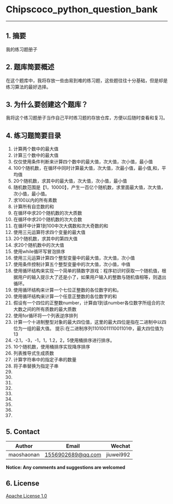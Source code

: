 # Chipscoco_python_question_bank
---
## 1. 摘要
我的练习题册子
## 2. 题库简要概述
在这个题库中，我将存放一些由易到难的练习题，这些题往往十分基础，但是却是练习算法的最好选择。

## 3. 为什么要创建这个题库？
我将这个练习题册子当作自己平时练习题的存放仓库，方便以后随时查看和复习。
## 4. 练习题简要目录
1. 计算两个数中的最大值
2. 计算三个数中的最大值
3. 仅仅使用条件判断来计算四个数中的最大值，次大值，次小值，最小值
4. 100个随机数，在循环中同时计算最大值，次大值，次最小值，最小值,和，平均值
5. 20个随机数，求其中的最大值，次大值，次小值，最小值
6. 随机数范围是【1，10000】，产生一百亿个随机数，求里面最大值，次大值，次小值，最小值。
7. 求100以内的所有素数
8. 计算所有自恋数的和
9. 在循环中求20个随机数的次大质数
10. 在循环中求20个随机数的次大合数
11. 在循环中计算1到100中次大偶数和次大奇数的和
12. 使用三元运算符求四个变量的最大值
13. 20个随机数，求其中的第四大值
14. 求20个随机数中的次大值
15. 使用while循环写冒泡排序
16. 使用三元运算计算四个整型变量中的最大值，次大值，次小值
17. 使用条件控制计算五个整型变量中的次大值，次小值，中值
18. 使用循环结构来实现一个简单的猜数字游戏：程序初识时获取一个随机值，根据用户的输入提示大了还是小了，如果用户输入的整数与随机值相等，则退出循环。
19. 使用循环结构来计算一个七位正整数的各位数字的和。
20. 使用循环结构来计算一个任意正整数的各位数字的和
21. 假设有一个四位的正整数number，计算由1到该number各位数字所组合的次大数之间的所有质数的最大质数
22. 使用for循环将一个列表逆序排列
23. 计算一个十进制整型对象的最大四位值，这里的最大四位是指在二进制中以四位为一组的最大值。
提示:在二进制序列1101001111001101中，最大四位值为13
24. -2.1，-3，-1，1，1.2，2，5使用桶排序进行排序。
25. 10个随机数，使用桶排序实现降序排序
26. 列表推导式生成质数
27. 计算字符串中的指定子串的数量
28. 将子串替换为指定子串
29. 
30. 
31. 
32. 
33. 
34. 
35. 
36. 
37. 



## 5. Contact

|Author          | Email            | Wechat      |
| ---------------|:----------------:| -----------:|
| maoshaonan | 1556902689@qq.com | jiuwei992 |

**Notice:  Any comments and suggestions are welcomed**

## 6. License
[Apache License 1.0](./LICENSE)
